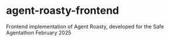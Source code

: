 # agent-roasty-frontend
Frontend implementation of Agent Roasty, developed for the Safe Agentathon February 2025
